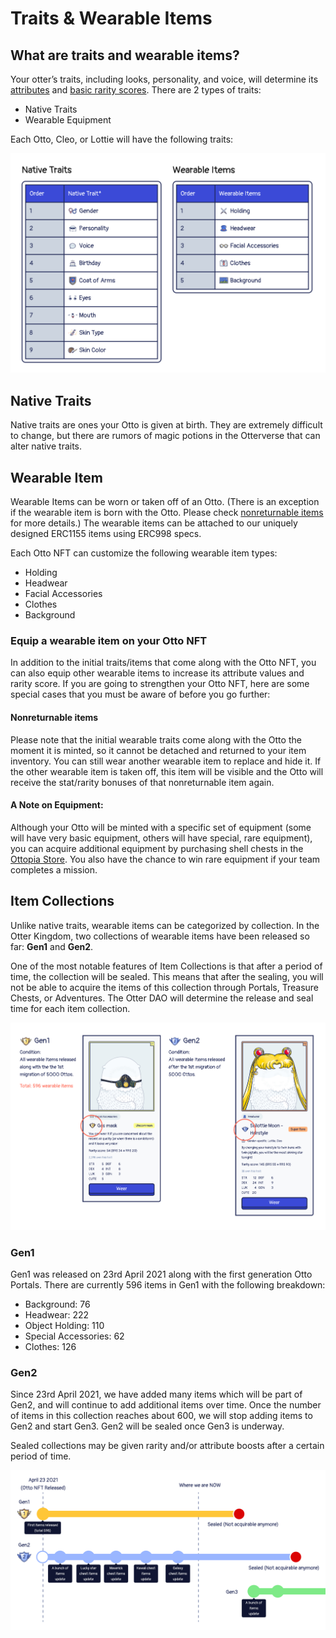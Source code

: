 # Traits & Wearable Items

## What are traits and wearable items?

Your otter’s traits, including looks, personality, and voice, will determine its [attributes](./attributes) and [basic rarity scores](./rarity-farming). There are 2 types of traits:

- Native Traits
- Wearable Equipment

Each Otto, Cleo, or Lottie will have the following traits:

![Traits and Wearable items](img/otto_trait_wearable_item.jpg)



## Native Traits <a href="#native-traits" id="native-traits"></a>

Native traits are ones your Otto is given at birth. They are extremely difficult to change, but there are rumors of magic potions in the Otterverse that can alter native traits.

## Wearable Item <a href="#wearable-item" id="wearable-item"></a>

Wearable Items can be worn or taken off of an Otto. (There is an exception if the wearable item is born with the Otto. Please check [nonreturnable items](#nonreturnable) for more details.​) The wearable items can be attached to our uniquely designed ERC1155 items using ERC998 specs.

Each Otto NFT can customize the following wearable item types:
- Holding
- Headwear
- Facial Accessories
- Clothes
- Background

### Equip a wearable item on your Otto NFT​ 

In addition to the initial traits/items that come along with the Otto NFT, you can also equip other wearable items to increase its attribute values and rarity score. If you are going to strengthen your Otto NFT, here are some special cases that you must be aware of before you go further:

#### Nonreturnable items <a href="#nonreturnable" id="nonreturnable"></a>

Please note that the initial wearable traits come along with the Otto the moment it is minted, so it cannot be detached and returned to your item inventory. You can still wear another wearable item to replace and hide it. If the other wearable item is taken off, this item will be visible and the Otto will receive the stat/rarity bonuses of that nonreturnable item again.

#### A Note on Equipment:

Although your Otto will be minted with a specific set of equipment (some will have very basic equipment, others will have special, rare equipment), you can acquire additional equipment by purchasing shell chests in the [Ottopia Store](./store). You also have the chance to win rare equipment if your team completes a mission.

## Item Collections  <a href="#item-collection" id="item-collection"></a>

Unlike native traits, wearable items can be categorized by collection. In the Otter Kingdom, two collections of wearable items have been released so far: **Gen1** and **Gen2**.

One of the most notable features of Item Collections is that after a period of time, the collection will be sealed. This means that after the sealing, you will not be able to acquire the items of this collection through Portals, Treasure Chests, or Adventures. The Otter DAO will determine the release and seal time for each item collection.

![Collection](img/collection.jpg)

### Gen1

Gen1 was released on 23rd April 2021 along with the first generation Otto Portals. There are currently 596 items in Gen1 with the following breakdown:
- Background: 76
- Headwear: 222
- Object Holding: 110
- Special Accessories: 62
- Clothes: 126

### Gen2

Since 23rd April 2021, we have added many items which will be part of Gen2, and will continue to add additional items over time. Once the number of items in this collection reaches about 600, we will stop adding items to Gen2 and start Gen3. Gen2 will be sealed once Gen3 is underway. 

Sealed collections may be given rarity and/or attribute boosts after a certain period of time.

![Collection Timeline](img/collection_timeline.jpg)
